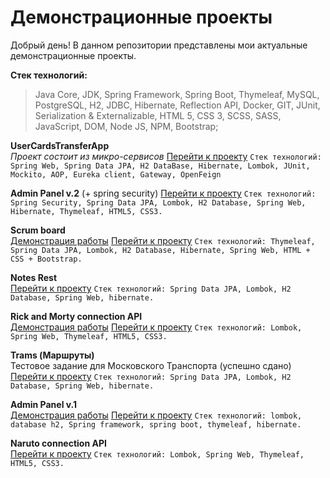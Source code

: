 # Демонстрационные проекты
Добрый день! В данном репозитории представлены мои актуальные демонстрационные проекты.

**Стек технологий:**
> Java Core, JDK, Spring Framework, Spring Boot, Thymeleaf, MySQL, PostgreSQL, H2, JDBC, Hibernate, Reflection API, Docker, GIT, JUnit, Serialization & Externalizable, HTML 5, CSS 3, SCSS, SASS, JavaScript, DOM, Node JS, NPM, Bootstrap;

**UserCardsTransferApp**   
*Проект состоит из микро-сервисов*
[Перейти к проекту](https://github.com/RomanMakulin/SpringProjects/tree/main/CardTransferApp)
``` Стек технологий: Spring Web, Spring Data JPA, H2 DataBase, Hibernate, Lombok, JUnit, Mockito, AOP, Eureka client, Gateway, OpenFeign ```

**Admin Panel v.2**    (+ spring security)
[Перейти к проекту](https://github.com/RomanMakulin/SpringProjects/tree/main/AdminPanelV2)
``` Стек технологий: Spring Security, Spring Data JPA, Lombok, H2 Database, Spring Web, Hibernate, Thymeleaf, HTML5, CSS3. ```

**Scrum board**   
[Демонстрация работы](https://www.youtube.com/watch?v=hu0x4bNrNXo)
[Перейти к проекту](https://github.com/RomanMakulin/SpringProjects/tree/main/Scrum-board)
``` Стек технологий: Thymeleaf, Spring Data JPA, Lombok, H2 Database, Hibernate, Spring Web, HTML + CSS + Bootstrap. ```

**Notes Rest**   
[Перейти к проекту](https://github.com/RomanMakulin/SpringProjects/tree/main/NotesRest)
``` Стек технологий: Spring Data JPA, Lombok, H2 Database, Spring Web, hibernate. ```

**Rick and Morty connection API**   
[Демонстрация работы](https://www.youtube.com/watch?v=jIqD4gj3N8s)
[Перейти к проекту](https://github.com/RomanMakulin/SpringProjects/tree/main/RickAndMortyApi)
``` Стек технологий: Lombok, Spring Web, Thymeleaf, HTML5, CSS3. ```

**Trams (Маршруты)**   
Тестовое задание для Московского Транспорта (успешно сдано)
[Перейти к проекту](https://github.com/RomanMakulin/SpringProjects/tree/main/TramsRest)
``` Стек технологий: Spring Data JPA, Lombok, H2 Database, Spring Web, hibernate. ```

**Admin Panel v.1**    
[Демонстрация работы](https://www.youtube.com/watch?v=mq4shToaQZg&t=21s)
[Перейти к проекту](https://github.com/RomanMakulin/SpringProjects/tree/main/AdminPanelV1)
``` Стек технологий: lombok, database h2, Spring framework, spring boot, thymeleaf, hibernate. ```

**Naruto connection API**   
[Перейти к проекту](https://github.com/RomanMakulin/SpringProjects/tree/main/NarutoApi)
``` Стек технологий: Lombok, Spring Web, Thymeleaf, HTML5, CSS3. ```
